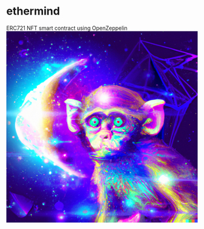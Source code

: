 # ethermind
ERC721 NFT smart contract using OpenZeppelin
![astral-monkey](https://raw.githubusercontent.com/dannychrost/ethermind/main/astral-monkey.png)
